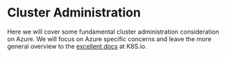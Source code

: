 # Cluster Administration #

Here we will cover some fundamental cluster administration consideration on Azure.  We will focus on Azure specific concerns and leave the more general overview to the [excellent docs](https://kubernetes.io/docs/tasks/) at K8S.io.